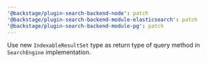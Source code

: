```yaml
---
'@backstage/plugin-search-backend-node': patch
'@backstage/plugin-search-backend-module-elasticsearch': patch
'@backstage/plugin-search-backend-module-pg': patch
---
```


Use new `IndexableResultSet` type as return type of query method in `SearchEngine` implementation.
